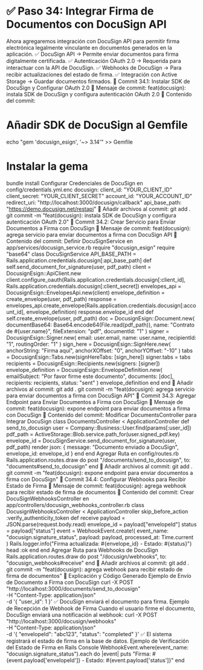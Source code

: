 # ✅ Paso 34: Integrar Firma de Documentos con DocuSign API

Ahora agregaremos integración con DocuSign API para permitir firma electrónica legalmente vinculante en documentos generados en la aplicación.
✅ DocuSign API → Permite enviar documentos para firma digitalmente certificada.
✅ Autenticación OAuth 2.0 → Requerida para interactuar con la API de DocuSign.
✅ Webhooks de DocuSign → Para recibir actualizaciones del estado de firma.
✅ Integración con Active Storage → Guardar documentos firmados.
📌 Commit 34.1: Instalar SDK de DocuSign y Configurar OAuth 2.0
🔹 Mensaje de commit:
feat(docusign): instala SDK de DocuSign y configura autenticación OAuth 2.0
🔹 Contenido del commit:
# Añadir SDK de DocuSign al Gemfile
echo "gem 'docusign_esign', '~> 3.14'" >> Gemfile
# Instalar la gema
bundle install
Configurar Credenciales de DocuSign en config/credentials.yml.enc
docusign:
  client_id: "YOUR_CLIENT_ID"
  client_secret: "YOUR_CLIENT_SECRET"
  account_id: "YOUR_ACCOUNT_ID"
  redirect_uri: "http://localhost:3000/docusign/callback"
  api_base_path: "https://demo.docusign.net/restapi"
🔹 Añadir archivos al commit:
git add .
git commit -m "feat(docusign): instala SDK de DocuSign y configura autenticación OAuth 2.0"
📌 Commit 34.2: Crear Servicio para Enviar Documentos a Firma con DocuSign
🔹 Mensaje de commit:
feat(docusign): agrega servicio para enviar documentos a firma con DocuSign API
🔹 Contenido del commit:
Definir DocuSignService en app/services/docusign_service.rb
require "docusign_esign"
require "base64"
class DocuSignService
  API_BASE_PATH = Rails.application.credentials.docusign[:api_base_path]
  def self.send_document_for_signature(user, pdf_path)
    client = DocusignEsign::ApiClient.new
    client.configure_oauth(Rails.application.credentials.docusign[:client_id], Rails.application.credentials.docusign[:client_secret])
    envelopes_api = DocusignEsign::EnvelopesApi.new(client)
    envelope_definition = create_envelope(user, pdf_path)
    response = envelopes_api.create_envelope(Rails.application.credentials.docusign[:account_id], envelope_definition)
    response.envelope_id
  end
  def self.create_envelope(user, pdf_path)
    doc = DocusignEsign::Document.new(
      documentBase64: Base64.encode64(File.read(pdf_path)),
      name: "Contrato de #{user.name}",
      fileExtension: "pdf",
      documentId: "1"
    )
    signer = DocusignEsign::Signer.new(
      email: user.email,
      name: user.name,
      recipientId: "1",
      routingOrder: "1"
    )
    sign_here = DocusignEsign::SignHere.new(
      anchorString: "Firma aquí",
      anchorXOffset: "0",
      anchorYOffset: "-10"
    )
    tabs = DocusignEsign::Tabs.new(signHereTabs: [sign_here])
    signer.tabs = tabs
    recipients = DocusignEsign::Recipients.new(signers: [signer])
    envelope_definition = DocusignEsign::EnvelopeDefinition.new(
      emailSubject: "Por favor firme este documento",
      documents: [doc],
      recipients: recipients,
      status: "sent"
    )
    envelope_definition
  end
end
🔹 Añadir archivos al commit:
git add .
git commit -m "feat(docusign): agrega servicio para enviar documentos a firma con DocuSign API"
📌 Commit 34.3: Agregar Endpoint para Enviar Documentos a Firma con DocuSign
🔹 Mensaje de commit:
feat(docusign): expone endpoint para enviar documentos a firma con DocuSign
🔹 Contenido del commit:
Modificar DocumentsController para Integrar DocuSign
class DocumentsController < ApplicationController
  def send_to_docusign
    user = Company::Business::User.find(params[:user_id])
    pdf_path = ActiveStorage::Blob.service.path_for(user.signed_pdf.key)
    envelope_id = DocuSignService.send_document_for_signature(user, pdf_path)
    render json: { message: "Documento enviado a DocuSign", envelope_id: envelope_id }
  end
end
Agregar Ruta en config/routes.rb
Rails.application.routes.draw do
  post "/documents/send_to_docusign", to: "documents#send_to_docusign"
end
🔹 Añadir archivos al commit:
git add .
git commit -m "feat(docusign): expone endpoint para enviar documentos a firma con DocuSign"
📌 Commit 34.4: Configurar Webhooks para Recibir Estado de Firma
🔹 Mensaje de commit:
feat(docusign): agrega webhook para recibir estado de firma de documentos
🔹 Contenido del commit:
Crear DocuSignWebhooksController en app/controllers/docusign_webhooks_controller.rb
class DocusignWebhooksController < ApplicationController
  skip_before_action :verify_authenticity_token
  def receive
    payload = JSON.parse(request.body.read)
    envelope_id = payload["envelopeId"]
    status = payload["status"]
    event = WebhookEvent.create!(
      event_name: "docusign.signature_status",
      payload: payload,
      processed_at: Time.current
    )
    Rails.logger.info("Firma actualizada: #{envelope_id} - Estado: #{status}")
    head :ok
  end
end
Agregar Ruta para Webhooks de DocuSign
Rails.application.routes.draw do
  post "/docusign/webhooks", to: "docusign_webhooks#receive"
end
🔹 Añadir archivos al commit:
git add .
git commit -m "feat(docusign): agrega webhook para recibir estado de firma de documentos"
📝 Explicación y Código Generado
Ejemplo de Envío de Documento a Firma con DocuSign
curl -X POST "http://localhost:3000/documents/send_to_docusign" \
  -H "Content-Type: application/json" \
  -d '{ "user_id": 1 }'
✅ DocuSign enviará el documento para firma.
Ejemplo de Recepción de Webhook de Firma
Cuando el usuario firme el documento, DocuSign enviará una notificación al webhook:
curl -X POST "http://localhost:3000/docusign/webhooks" \
  -H "Content-Type: application/json" \
  -d '{ "envelopeId": "abc123", "status": "completed" }'
✅ El sistema registrará el estado de firma en la base de datos.
Ejemplo de Verificación del Estado de Firma en Rails Console
WebhookEvent.where(event_name: "docusign.signature_status").each do |event|
  puts "Firma: #{event.payload['envelopeId']} - Estado: #{event.payload['status']}"
end
